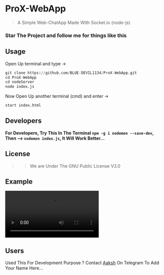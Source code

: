 # ProX-WebApp

>
> A Simple Web-ChatApp Made With Socket.io (node-js)
> 

### Star The Project and follow me for things like this

## Usage
Open Up terminal and type ->
```python
git clone https://github.com/BLUE-DEVIL1134/ProX-WebApp.git
cd ProX-WebApp
cd nodeServer
node index.js
```

Now Open Up another terminal (cmd) and enter ->
```python
start index.html
```

## Developers
**For Developers, Try This In The Terminal `npm -g i nodemon --save-dev`,
Then --> `nodemon index.js`, It Will Work Better...**

## License
>> We are Under The GNU Public License V3.0

## Example
![Click Here To See The Example](imgs/ice_video_20201004-150709.mp4)

## Users
Used This For Development Purpose ?
Contact [Aaksh](https://telegram.me/AKASH_AM1) On Telegram To Add Your Name Here...
